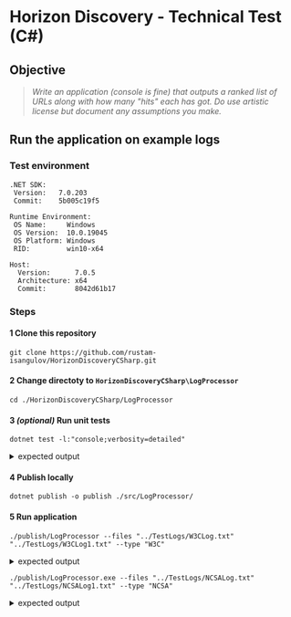 # Horizon Discovery - Technical Test (C#)

## Objective

> *Write an application (console is fine) that outputs a ranked list of URLs along with how many "hits" each has got. Do use artistic license but document any assumptions you make.*

## Run the application on example logs

### Test environment

```shell
.NET SDK:
 Version:   7.0.203
 Commit:    5b005c19f5

Runtime Environment:
 OS Name:     Windows
 OS Version:  10.0.19045
 OS Platform: Windows
 RID:         win10-x64

Host:
  Version:      7.0.5
  Architecture: x64
  Commit:       8042d61b17
```

### Steps

#### 1 Clone this repository

```shell
git clone https://github.com/rustam-isangulov/HorizonDiscoveryCSharp.git
```

#### 2 Change directoty to `HorizonDiscoveryCSharp\LogProcessor`

```shell
cd ./HorizonDiscoveryCSharp/LogProcessor
```

#### 3 *(optional)* Run unit tests

```shell
dotnet test -l:"console;verbosity=detailed"
```

<details><summary>expected output</summary>
<p>

```shell
[xUnit.net 00:00:00.00] xUnit.net VSTest Adapter v2.4.5+1caef2f33e (64-bit .NET 7.0.5)
[xUnit.net 00:00:00.26]   Discovering: LogProcessor.Tests
[xUnit.net 00:00:00.28]   Discovered:  LogProcessor.Tests
[xUnit.net 00:00:00.29]   Starting:    LogProcessor.Tests
  Passed LogProcessor.Tests.FilterUnitTests.ApplyingFilterWithFieldsMismatch [4 ms]

  Passed LogProcessor.Tests.FormatInfoUnitTests.W3CParsing [6 ms]

  Passed LogProcessor.Tests.ProcessorUnitTests.CreaingProcessorWithNoFormatInfo [3 ms]

  Passed LogProcessor.Tests.AggregateUnitTests.BasicAggregateWithNonUniqueDestinationFields [3 ms]

  Passed LogProcessor.Tests.SorterUnitTests.SortingByNonExistingField [5 ms]

  Passed LogProcessor.Tests.LogEntriesUnitTests.CreatingLogEntries [8 ms]

  Passed LogProcessor.Tests.LogFieldsUnitTests.CreatingFieldsObject [8 ms]

  Passed LogProcessor.Tests.SorterUnitTests.SortingLogEntriesAscending [1 ms]

  Passed LogProcessor.Tests.LogFieldsUnitTests.CreatingFieldsWithNonDistinctNames [< 1 ms]

  Passed LogProcessor.Tests.SorterUnitTests.SortingLogEntriesDescending [< 1 ms]

  Passed LogProcessor.Tests.FormatInfoUnitTests.W3CColumnNamesParsingForBadFieldEmpty [4 ms]

  Passed LogProcessor.Tests.AggregateUnitTests.BasicAggregate [4 ms]

  Passed LogProcessor.Tests.FilterUnitTests.FilteringLogEntries [7 ms]

  Passed LogProcessor.Tests.FormatInfoUnitTests.W3CSelectingEntries [3 ms]

  Passed LogProcessor.Tests.FormatInfoUnitTests.NCSAParsing [< 1 ms]
  Passed LogProcessor.Tests.ProcessorUnitTests.ProcessingNCSALogs [9 ms]

  Passed LogProcessor.Tests.ProcessorUnitTests.EmptyProcessorEmptyFileList [< 1 ms]

  Passed LogProcessor.Tests.FormatInfoUnitTests.W3CColumnNamesParsingForBadFieldSpecifier [2 ms]

  Passed LogProcessor.Tests.ProcessorUnitTests.ProcessingW3CLogsWithFilter [2 ms]

  Passed LogProcessor.Tests.FormatInfoUnitTests.W3CColumnNamesParsing [2 ms]
  Passed LogProcessor.Tests.ProcessorUnitTests.ProcessingW3CLogs [2 ms]

  Passed LogProcessor.Tests.ProcessorUnitTests.ProcessingW3CLogsWithSorter [3 ms]

[xUnit.net 00:00:00.39]   Finished:    LogProcessor.Tests
  Passed LogProcessor.Tests.ProcessorUnitTests.ProcessingNCSALogsWithFilter [2 ms]

  Passed LogProcessor.Tests.ProcessorUnitTests.ProcessingW3CLogsWithAggregator [2 ms]

  Passed LogProcessor.Tests.ProgramUnitTests.GoodArgumentsString [38 ms]

  Passed LogProcessor.Tests.ProgramUnitTests.EmptyArgumentsString [23 ms]
  Standard Output Messages:
 Description:
   Log processor parses log files, filters, aggregates and outputs ranked list of entries.

 Usage:
   testhost [options]

 Options:
   --files <files> (REQUIRED)    Files to process
   --type <NCSA|W3C> (REQUIRED)  Processor type
   --version                     Show version information
   -?, -h, --help                Show help and usage information






Test Run Successful.
Total tests: 26
     Passed: 26
 Total time: 0.7814 Seconds
```
</p>
</details>

#### 4 Publish locally

```shell
dotnet publish -o publish ./src/LogProcessor/
```
#### 5 Run application

```shell
./publish/LogProcessor --files "../TestLogs/W3CLog.txt" "../TestLogs/W3CLog1.txt" --type "W3C"
```

<details><summary>expected output</summary>
<p>

```shell
files to process:
         ..\TestLogs\W3CLog.txt
         ..\TestLogs\W3CLog1.txt
log type: W3C
Processed logs output:
18 /images/picture.jpg 2002-05-04 17:42:22
12 /images/cartoon.gif 2002-05-04 17:42:25
6 /images/text.txt 2002-05-03 17:42:25
```
</p>
</details>

```shell
./publish/LogProcessor.exe --files "../TestLogs/NCSALog.txt" "../TestLogs/NCSALog1.txt" --type "NCSA"
```

<details><summary>expected output</summary>
<p>

```shell
files to process:
         ..\TestLogs\NCSALog.txt
         ..\TestLogs\NCSALog1.txt
log type: NCSA
Processed logs output:
18 /images/picture.jpg 04/May/2002:17:42:22 +0100 3256
12 /images/cartoon.gif 04/May/2002:17:42:25 +0100 3256
6 /images/text.txt 03/May/2002:17:42:25 +0100 3256
```
</p>
</details>
